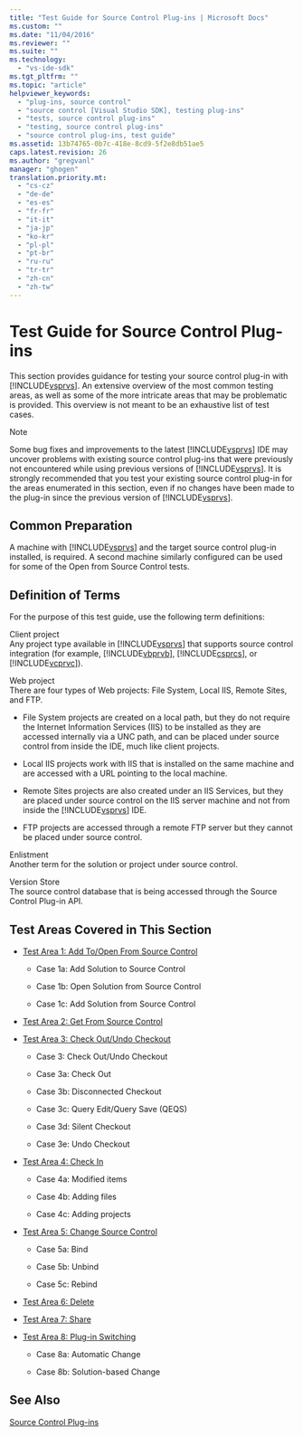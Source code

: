 ```yaml
---
title: "Test Guide for Source Control Plug-ins | Microsoft Docs"
ms.custom: ""
ms.date: "11/04/2016"
ms.reviewer: ""
ms.suite: ""
ms.technology: 
  - "vs-ide-sdk"
ms.tgt_pltfrm: ""
ms.topic: "article"
helpviewer_keywords: 
  - "plug-ins, source control"
  - "source control [Visual Studio SDK], testing plug-ins"
  - "tests, source control plug-ins"
  - "testing, source control plug-ins"
  - "source control plug-ins, test guide"
ms.assetid: 13b74765-0b7c-418e-8cd9-5f2e8db51ae5
caps.latest.revision: 26
ms.author: "gregvanl"
manager: "ghogen"
translation.priority.mt: 
  - "cs-cz"
  - "de-de"
  - "es-es"
  - "fr-fr"
  - "it-it"
  - "ja-jp"
  - "ko-kr"
  - "pl-pl"
  - "pt-br"
  - "ru-ru"
  - "tr-tr"
  - "zh-cn"
  - "zh-tw"
---
```

# Test Guide for Source Control Plug-ins
This section provides guidance for testing your source control plug-in with [!INCLUDE[vsprvs](../../code-quality/includes/vsprvs_md.md)]. An extensive overview of the most common testing areas, as well as some of the more intricate areas that may be problematic is provided. This overview is not meant to be an exhaustive list of test cases.  
  
> [!NOTE]
>  Some bug fixes and improvements to the latest [!INCLUDE[vsprvs](../../code-quality/includes/vsprvs_md.md)] IDE may uncover problems with existing source control plug-ins that were previously not encountered while using previous versions of [!INCLUDE[vsprvs](../../code-quality/includes/vsprvs_md.md)]. It is strongly recommended that you test your existing source control plug-in for the areas enumerated in this section, even if no changes have been made to the plug-in since the previous version of [!INCLUDE[vsprvs](../../code-quality/includes/vsprvs_md.md)].  
  
## Common Preparation  
 A machine with [!INCLUDE[vsprvs](../../code-quality/includes/vsprvs_md.md)] and the target source control plug-in installed, is required. A second machine similarly configured can be used for some of the Open from Source Control tests.  
  
## Definition of Terms  
 For the purpose of this test guide, use the following term definitions:  
  
 Client project  
 Any project type available in [!INCLUDE[vsprvs](../../code-quality/includes/vsprvs_md.md)] that supports source control integration (for example, [!INCLUDE[vbprvb](../../code-quality/includes/vbprvb_md.md)], [!INCLUDE[csprcs](../../data-tools/includes/csprcs_md.md)], or [!INCLUDE[vcprvc](../../code-quality/includes/vcprvc_md.md)]).  
  
 Web project  
 There are four types of Web projects: File System, Local IIS, Remote Sites, and FTP.  
  
-   File System projects are created on a local path, but they do not require the Internet Information Services (IIS) to be installed as they are accessed internally via a UNC path, and can be placed under source control from inside the IDE, much like client projects.  
  
-   Local IIS projects work with IIS that is installed on the same machine and are accessed with a URL pointing to the local machine.  
  
-   Remote Sites projects are also created under an IIS Services, but they are placed under source control on the IIS server machine and not from inside the [!INCLUDE[vsprvs](../../code-quality/includes/vsprvs_md.md)] IDE.  
  
-   FTP projects are accessed through a remote FTP server but they cannot be placed under source control.  
  
 Enlistment  
 Another term for the solution or project under source control.  
  
 Version Store  
 The source control database that is being accessed through the Source Control Plug-in API.  
  
## Test Areas Covered in This Section  
  
-   [Test Area 1: Add To/Open From Source Control](../../extensibility/internals/test-area-1-add-to-open-from-source-control.md)  
  
    -   Case 1a: Add Solution to Source Control  
  
    -   Case 1b: Open Solution from Source Control  
  
    -   Case 1c: Add Solution from Source Control  
  
-   [Test Area 2: Get From Source Control](../../extensibility/internals/test-area-2-get-from-source-control.md)  
  
-   [Test Area 3: Check Out/Undo Checkout](../../extensibility/internals/test-area-3-check-out-undo-checkout.md)  
  
    -   Case 3: Check Out/Undo Checkout  
  
    -   Case 3a: Check Out  
  
    -   Case 3b: Disconnected Checkout  
  
    -   Case 3c: Query Edit/Query Save (QEQS)  
  
    -   Case 3d: Silent Checkout  
  
    -   Case 3e: Undo Checkout  
  
-   [Test Area 4: Check In](../../extensibility/internals/test-area-4-check-in.md)  
  
    -   Case 4a: Modified items  
  
    -   Case 4b: Adding files  
  
    -   Case 4c: Adding projects  
  
-   [Test Area 5: Change Source Control](../../extensibility/internals/test-area-5-change-source-control.md)  
  
    -   Case 5a: Bind  
  
    -   Case 5b: Unbind  
  
    -   Case 5c: Rebind  
  
-   [Test Area 6: Delete](../../extensibility/internals/test-area-6-delete.md)  
  
-   [Test Area 7: Share](../../extensibility/internals/test-area-7-share.md)  
  
-   [Test Area 8: Plug-in Switching](../../extensibility/internals/test-area-8-plug-in-switching.md)  
  
    -   Case 8a: Automatic Change  
  
    -   Case 8b: Solution-based Change  
  
## See Also  
 [Source Control Plug-ins](../../extensibility/source-control-plug-ins.md)